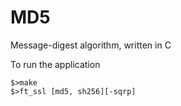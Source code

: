 # MD5
Message-digest algorithm, written in C



To run the application

```
$>make
$>ft_ssl [md5, sh256][-sqrp]
```
